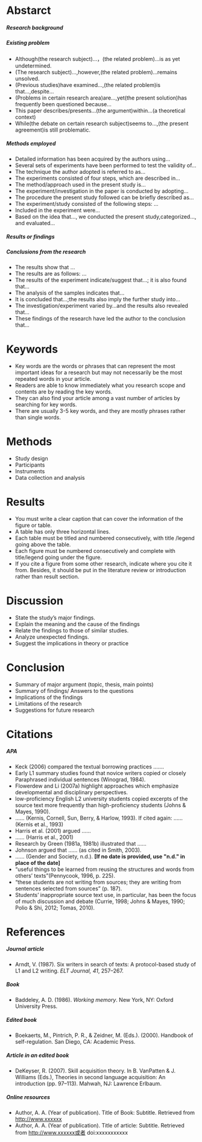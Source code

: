 # Abstarct
##### Research background 
##### Existing problem

- Although(the research subject)…，(the related problem)…is as yet undetermined. 
- (The research subject)…,however,(the related problem)…remains unsolved. 
- (Previous studies)have examined…,(the related problem)is that…,despite… 
- (Problems in certain research area)are…,yet(the present solution)has frequently been questioned because… 
- This paper describes/presents…(the argument)within…(a theoretical context) 
- While(the debate on certain research subject)seems to…,(the present agreement)is still problematic.

##### Methods employed

- Detailed information has been acquired by the authors using… 
- Several sets of experiments have been performed to test the validity of… 
- The technique the author adopted is referred to as… 
- The experiments consisted of four steps, which are described in… 
- The method/approach used in the present study is… 
- The experiment/investigation in the paper is conducted by adopting… 
- The procedure the present study followed can be briefly described as… 
- The experiment/study consisted of the following steps: … 
- Included in the experiment were… 
- Based on the idea that…, we conducted the present  study,categorized…, and evaluated…

##### Results or findings 
##### Conclusions from the research 

- The results show that … 
- The results are as follows: … 
- The results of the experiment indicate/suggest that…; it is also found that… 
- The analysis of the samples indicates that… 
- It is concluded that…;the results also imply the further study into… 
- The investigation/experiment varied by…and the results also revealed that… 
- These findings of the research have led the author to the conclusion that…

# Keywords

- Key words are the words or phrases that can represent the most important ideas for a research but may not necessarily be the most repeated words in your article.
- Readers are able to know immediately what you research scope and contents are by reading the key words. 
- They can also find your article among a vast number of articles by searching for key words. 
- There are usually 3-5 key words, and they are mostly phrases rather than single words.

# Methods

- Study design
- Participants
- Instruments 
- Data collection and analysis

# Results

- You must write a clear caption that can cover the information of the figure or table. 
- A table has only three horizontal lines. 
- Each table must be titled and numbered consecutively, with title /legend going above the table.
- Each figure must be numbered consecutively and complete with title/legend going under the figure.
- If you cite a figure from some other research, indicate where you cite it from. Besides, it should be put in the literature review or introduction rather than result section.

# Discussion

- State the study’s major findings.
- Explain the meaning and the cause of the findings
- Relate the findings to those of similar studies.
- Analyze unexpected findings. 
- Suggest the implications in theory or practice

# Conclusion

- Summary of major argument (topic, thesis, main points)
- Summary of findings/ Answers to the questions
- Implications of the findings
- Limitations of the research
- Suggestions for future research

# Citations

##### APA
- Keck (2006) compared the textual borrowing practices …….
- Early L1 summary studies found that novice writers copied or closely Paraphrased individual sentences (Winograd, 1984).
- Flowerdew and Li (2007a) highlight approaches which emphasize developmental and disciplinary perspectives.
- low-proficiency English L2 university students copied excerpts of the source text more frequently than high-proficiency students (Johns & Mayes, 1990).
- …… (Kernis, Cornell, Sun, Berry, & Harlow, 1993). If cited again: …… (Kernis et al., 1993)
- Harris et al. (2001) argued ......
- …… (Harris et al., 2001)
- Research by Green (1981a, 1981b) illustrated that ...…
- Johnson argued that …... (as cited in Smith, 2003).
- …… (Gender and Society, n.d.). **[If no date is provided, use "n.d." in place of the date]**
- “useful things to be learned from reusing the structures and words from others’ texts”(Pennycook, 1996, p. 225).
- “these students are not writing from sources; they are writing from sentences selected from sources” (p. 187). 
- Students’ inappropriate source text use, in particular, has been the focus of much discussion and debate (Currie, 1998; Johns & Mayes, 1990; Polio & Shi, 2012; Tomas, 2010). 

# References

##### Journal article
- Arndt, V. (1987). Six writers in search of texts: A protocol-based study of L1 and L2 writing. *ELT Journal, 41*, 257–267.

##### Book
- Baddeley, A. D. (1986). *Working memory*. New York, NY: Oxford University Press. 

##### Edited book
- Boekaerts, M., Pintrich, P. R., & Zeidner, M. (Eds.). (2000). Handbook of self-regulation. San Diego, CA: Academic Press.

##### Article in an edited book
- DeKeyser, R. (2007). Skill acquisition theory. In B. VanPatten & J. Williams (Eds.), Theories in second language acquisition: An introduction (pp. 97–113). Mahwah, NJ: Lawrence Erlbaum.

##### Online resources
- Author, A. A. (Year of publication). Title of Book: Subtitle. Retrieved from http://www.xxxxxx
- Author, A. A. (Year of publication). Title of article: Subtitle. Retrieved from http://www.xxxxxx或者 doi:xxxxxxxxxxx